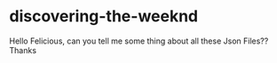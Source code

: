 # discovering-the-weeknd

Hello Felicious, can you tell me some thing about all these Json Files?? Thanks
